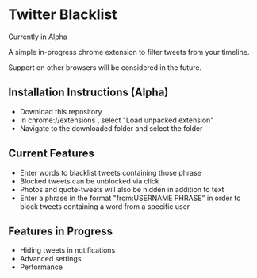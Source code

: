 # Twitter Blacklist
Currently in Alpha

A simple in-progress chrome extension to filter tweets from your timeline.

Support on other browsers will be considered in the future.

## Installation Instructions (Alpha)
* Download this repository
* In chrome://extensions , select "Load unpacked extension"
* Navigate to the downloaded folder and select the folder

## Current Features
* Enter words to blacklist tweets containing those phrase
* Blocked tweets can be unblocked via click
* Photos and quote-tweets will also be hidden in addition to text
* Enter a phrase in the format "from:USERNAME PHRASE" in order to block tweets containing a word from a specific user

## Features in Progress
* Hiding tweets in notifications
* Advanced settings
* Performance


